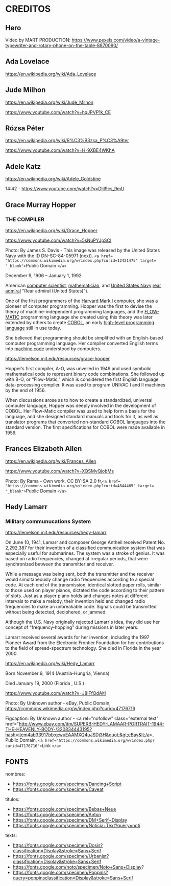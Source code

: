 # CREDITOS

## Hero

Video by MART  PRODUCTION: https://www.pexels.com/video/a-vintage-typewriter-and-rotary-phone-on-the-table-8870090/

## Ada Lovelace

https://en.wikipedia.org/wiki/Ada_Lovelace

## Jude Milhon

https://en.wikipedia.org/wiki/Jude_Milhon

https://www.youtube.com/watch?v=hqJPVP1k_CE

## Rózsa Péter

https://en.wikipedia.org/wiki/R%C3%B3zsa_P%C3%A9ter

https://www.youtube.com/watch?v=H-9XBE4WKhA

## Adele Katz

https://en.wikipedia.org/wiki/Adele_Goldstine

14:42 - https://www.youtube.com/watch?v=DljI9cs_9mU

## Grace Murray Hopper

### THE COMPILER

https://en.wikipedia.org/wiki/Grace_Hopper

https://www.youtube.com/watch?v=5sNuPYJpSCI

Photo: By James S. Davis - This image was released by the United States Navy with the ID DN-SC-84-05971 (next). `<a href= "https://commons.wikimedia.org/w/index.php?curid=12421475" target= "_blank">`Public Domain `</a>`

December 9, 1906 – January 1, 1992

American [computer scientist](https://en.wikipedia.org/wiki/Computer_scientist "Computer scientist"), [mathematician](https://en.wikipedia.org/wiki/Mathematician "Mathematician"), and [United States Navy](https://en.wikipedia.org/wiki/United_States_Navy "United States Navy") [rear admiral](https://en.wikipedia.org/wiki/Rear_admiral_(United_States)) "Rear admiral (United States)").

One of the first programmers of the [Harvard Mark I](https://en.wikipedia.org/wiki/Harvard_Mark_I "Harvard Mark I") computer, she was a pioneer of computer programming. Hopper was the first to devise the theory of machine-independent programming languages, and the [FLOW-MATIC](https://en.wikipedia.org/wiki/FLOW-MATIC "FLOW-MATIC") programming language she created using this theory was later extended by others to create [COBOL](https://en.wikipedia.org/wiki/COBOL "COBOL"), an early [high-level programming language](https://en.wikipedia.org/wiki/High-level_programming_language "High-level programming language") still in use today.

She believed that programming should be simplified with an English-based computer programming language. Her compiler converted English terms into [machine code](https://en.wikipedia.org/wiki/Machine_code "Machine code") understood by computers.

https://lemelson.mit.edu/resources/grace-hopper

Hopper’s first compiler, A-O, was unveiled in 1949 and used symbolic mathematical code to represent binary code combinations. She followed up with B-O, or “Flow-Matic,” which is considered the first English language data-processing compiler. It was used to program UNIVAC I and II machines by the end of 1956.

When discussions arose as to how to create a standardized, universal computer language, Hopper was deeply involved in the development of COBOL.  Her Flow-Matic compiler was used to help form a basis for the language, and she designed standard manuals and tools for it, as well as translator programs that converted non-standard COBOL languages into the standard version. The first specifications for COBOL were made available in 1959.



## Frances Elizabeth Allen

https://en.wikipedia.org/wiki/Frances_Allen

https://www.youtube.com/watch?v=XQSMvQjobMs

Photo: By Rama - Own work, CC BY-SA 2.0 fr,`<a href= "https://commons.wikimedia.org/w/index.php?curid=4844465" target= "_blank">`Public Domain `</a>`

## Hedy Lamarr

### Military communucations System

https://lemelson.mit.edu/resources/hedy-lamarr


On June 10, 1941, Lamarr and composer George Antheil received Patent No. 2,292,387 for their invention of a classified communication system that was especially useful for submarines. The system was a stroke of genius. It was based on radio frequencies, changed at irregular periods, that were synchronized between the transmitter and receiver.

While a message was being sent, both the transmitter and the receiver would simultaneously change radio frequencies according to a special code. At each end of the transmission, identical slotted paper rolls, similar to those used on player pianos, dictated the code according to their pattern of slots. Just as a player piano holds and changes notes at different intervals to make a melody, their invention held and changed radio frequencies to make an unbreakable code. Signals could be transmitted without being detected, deciphered, or jammed.

Although the U.S. Navy originally rejected Lamarr's idea, they did use her concept of "frequency-hopping" during missions in later years.

Lamarr received several awards for her invention, including the 1997 Pioneer Award from the Electronic Frontier Foundation for her contributions to the field of spread-spectrum technology. She died in Florida in the year 2000.

https://en.wikipedia.org/wiki/Hedy_Lamarr

Born November 9, 1914 (Austria-Hungria, Vienna)

Died January 19, 2000 (Florida , U.S.)


https://www.youtube.com/watch?v=J8IFfQdAitI

Photo: By Unknown author - eBay, Public Domain, https://commons.wikimedia.org/w/index.php?curid=47176716

Figcaption:  By Unknown author - &lt;a rel=&quot;nofollow&quot; class=&quot;external text&quot; href=&quot;http://www.ebay.com/itm/SUPERB-HEDY-LAMAAR-PORTRAIT-1944-THE-HEAVENLY-BODY-/320834443195?hash=item4ab33917bb:g:wuEAAMXQ4uJSDj3H&quot;&gt;eBay&lt;/a&gt;, Public Domain, `<a href="https://commons.wikimedia.org/w/index.php?curid=47176716">`Link `</a>`

## FONTS

nombres:

* https://fonts.google.com/specimen/Dancing+Script
* https://fonts.google.com/specimen/Caveat

titulos:

* https://fonts.google.com/specimen/Bebas+Neue
* https://fonts.google.com/specimen/Anton
* https://fonts.google.com/specimen/DM+Serif+Display
* https://fonts.google.com/specimen/Noticia+Text?query=noti

texts:

* https://fonts.google.com/specimen/Dosis?classification=Display&stroke=Sans+Serif
* https://fonts.google.com/specimen/Urbanist?classification=Display&stroke=Sans+Serif
* https://fonts.google.com/noto/specimen/Noto+Sans+Display?
* https://fonts.google.com/specimen/Poppins?query=poppinsclassification=Display&stroke=Sans+Serif
